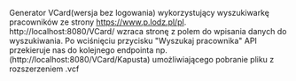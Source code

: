 Generator VCard(wersja bez logowania) wykorzystujący wyszukiwarkę pracowników ze strony https://www.p.lodz.pl/pl.
http://localhost:8080/VCard/ wzraca stronę z polem do wpisania danych do wyszukiwania. 
Po wciśnięciu przycisku "Wyszukaj pracownika" API przekieruje nas do kolejnego endpointa np. (http://localhost:8080/VCard/Kapusta) umożliwiającego pobranie pliku z rozszerzeniem .vcf
